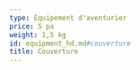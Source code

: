```yaml
---
type: Équipement d'aventurier
price: 5 pa
weight: 1,5 kg
id: equipment_hd.md#couverture
title: Couverture
---
```


